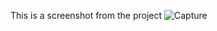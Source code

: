 This is a screenshot from the project
![Capture](https://user-images.githubusercontent.com/75880393/131342622-843ecf55-b80f-46e3-9fff-f2a6c95d6c53.PNG)
